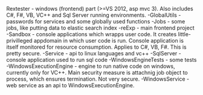 Rextester - windows (frontend) part (>=VS 2012, asp mvc 3). Also includes C#, F#, VB, VC++ and Sql Server running environments.
-GlobalUtils - passwords for services and some globally used functions
-Jobs - some jobs, like putting data to elastic search index
-reExp - main frontend project 
-Sandbox - console applications which wrapps user code. It creates little-privilleged appdomain in which user code is run.
Console application is itself monitored for resource consumption. Applies to C#, VB, F#. This is pretty secure.
-Service - api to linux languages and vc++
-SqlServer - console application used to run sql code
-WindowsEngineTests - some tests
-WindowsExecutionEngine - engine to run native code on windows, currently only for VC++. Main security measure is attachnig job object 
to process, which ensures termination. Not very secure.
-WindowsService - web service as an api to WindowsExecutionEngine.